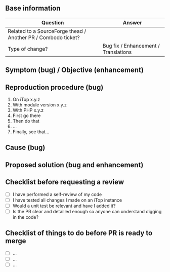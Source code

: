 <!--

IMPORTANT: Please follow the guidelines within this PR template before submitting it, it will greatly help us process your PR. 🙏

Any PRs not following the guidelines or with missing information will not be considered.

-->

## Base information
| Question                                                      | Answer 
|---------------------------------------------------------------|--------
| Related to a SourceForge thead / Another PR / Combodo ticket? | <!-- Put the URL -->
| Type of change?                                               | Bug fix / Enhancement / Translations


## Symptom (bug) / Objective (enhancement)
<!--
If it's a bug
  - Explain the symptom in details
  - If possible put error messages, logs or screenshots (you can paste image directly in this editor).

If it's an enhancement
  - Describe what is blocking you, what is the objective with as much details as possible.
  - Add screenshots if it's related to UI.
-->


## Reproduction procedure (bug)
<!--
Remove this section only if it's NOT a bug.

Otherwise, explain step by step how to reproduce the issue on a standard iTop Community.

If it requires a custom datamodel, provide the minimal XML delta to reproduce it on a standard iTop Community.
-->

1. On iTop x.y.z <!-- Put complete iTop version (eg. 3.1.0-2) -->
2. With module version x.y.z <!-- Put complete module version (eg. 1.2.1) -->
3. With PHP x.y.z <!-- Put complete PHP version (eg. 8.1.24) -->
4. First go there
5. Then do that
6. ...
7. Finally, see that...


## Cause (bug)
<!--
Remove this section only if it's NOT a bug.

Otherwise, explain what is the cause of the issue (where in the code and why)
-->


## Proposed solution (bug and enhancement)
<!--
Explain in details how you are proposing to solve this:
  - What did you do in the code and why
  - If you changed something in the UI, put before / after screenshots (you can paste image directly in this editor)
-->


## Checklist before requesting a review
<!--
Don't remove these lines, check them once done.
-->
- [ ] I have performed a self-review of my code
- [ ] I have tested all changes I made on an iTop instance
- [ ] Would a unit test be relevant and have I added it?
- [ ] Is the PR clear and detailled enough so anyone can understand digging in the code?

## Checklist of things to do before PR is ready to merge
<!--
Things that needs to be done in the PR before it can be considered as ready to be merged

Examples:
- Changes requested in the review
- Unit test to add
- Dictionary entries to translate
- ...
-->

- [ ] ...
- [ ] ...
- [ ] ...
